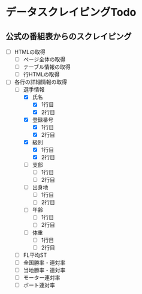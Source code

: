 # データスクレイピングTodo

## 公式の番組表からのスクレイピング

- [ ] HTMLの取得
  - [ ] ページ全体の取得
  - [ ] テーブル情報の取得
  - [ ] 行HTMLの取得

- [ ] 各行の詳細情報の取得
  - [ ] 選手情報
    - [x] 氏名
      - [x] 1行目
      - [x] 2行目
    - [x] 登録番号
      - [x] 1行目
      - [x] 2行目
    - [x] 級別
      - [x] 1行目
      - [x] 2行目
    - [ ] 支部
      - [ ] 1行目
      - [ ] 2行目
    - [ ] 出身地
      - [ ] 1行目
      - [ ] 2行目
    - [ ] 年齢
      - [ ] 1行目
      - [ ] 2行目
    - [ ] 体重
      - [ ] 1行目
      - [ ] 2行目
  - [ ] FL平均ST
  - [ ] 全国勝率・連対率
  - [ ] 当地勝率・連対率
  - [ ] モーター連対率
  - [ ] ボート連対率

